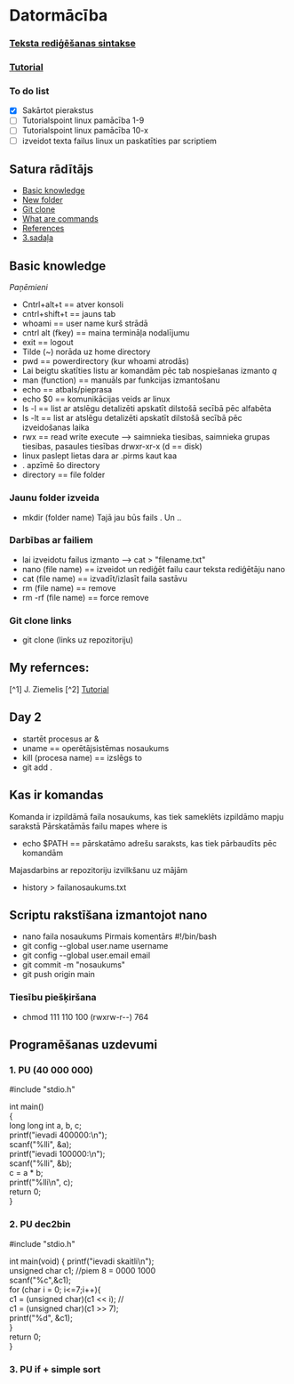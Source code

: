 # **Datormācība** #
### [Teksta rediģēšanas sintakse](https://docs.github.com/en/get-started/writing-on-github/getting-started-with-writing-and-formatting-on-github/basic-writing-and-formatting-syntax#styling-text) ### 
### [Tutorial](https://www.tutorialspoint.com/unix/unix-file-management.htm#) ###

### To do list ###
- [x] Sakārtot pierakstus
- [ ] Tutorialspoint linux pamācība 1-9
- [ ] Tutorialspoint linux pamācība 10-x 
- [ ] izveidot texta failus linux un paskatīties par scriptiem  
## Satura rādītājs ##
- [Basic knowledge](https://github.com/Valers0412/Valers0412/edit/main/README.md#piem%C4%93ri-ar-sarakstiem) 
- [New folder](https://github.com/Valers0412/Valers0412#darbības-ar-failiem)
- [Git clone](https://github.com/Valers0412/Valers0412#git--clone-links)
- [What are commands](https://github.com/Valers0412/Valers0412#kas-ir-komandas)
- [References](https://github.com/Valers0412/Valers0412/edit/main/README.md#my-refernces) 
- [3.sadaļa]()

## Basic knowledge ##
*Paņēmieni*
- Cntrl+alt+t == atver konsoli
- cntrl+shift+t == jauns tab
- whoami == user name kurš strādā 
- cntrl alt (fkey) == maina termināļa nodalījumu 
- exit == logout
- Tilde (~) norāda uz home directory
- pwd == powerdirectory (kur whoami atrodās)
- Lai beigtu skatīties listu ar komandām pēc tab nospiešanas izmanto *q*
- man (function) == manuāls par funkcijas izmantošanu
- echo == atbals/pieprasa 
- echo $0 == komunikācijas veids ar linux
- ls -l == list ar atslēgu detalizēti apskatīt dilstošā secībā pēc alfabēta
- ls -lt == list ar atslēgu detalizēti apskatīt dilstošā secībā pēc izveidošanas laika
- rwx == read write execute --> saimnieka tiesibas, saimnieka grupas tiesibas, pasaules tiesības drwxr-xr-x (d == disk)
- linux paslept lietas dara ar .pirms kaut kaa
- . apzīmē šo directory
- directory == file folder
### Jaunu folder izveida ###
- mkdir (folder name)
Tajā jau būs fails . Un ..
### Darbības ar failiem ###
- lai izveidotu failus izmanto --> cat > "filename.txt" 
- nano (file name) == izveidot un rediģēt failu caur teksta rediģētāju nano
- cat (file name) == izvadīt/izlasīt faila sastāvu
- rm (file name) == remove
- rm -rf (file name) == force remove 
### Git  clone links ###
- git clone (links uz repozitoriju)

## My refernces: ##
[^1] J. Ziemelis 
[^2] [Tutorial](https://www.tutorialspoint.com/unix/unix-file-management.htm#)
<!---
Valers0412/Valers0412 is a ✨ special ✨ repository because its `README.md` (this file) appears on your GitHub profile.
You can click the Preview link to take a look at your changes.
--->

## Day 2 ##
- startēt procesus ar &
- uname == operētājsistēmas nosaukums
- kill (procesa name) == izslēgs to
- git add .

## Kas ir komandas ##
Komanda ir izpildāmā faila nosaukums, kas tiek sameklēts izpildāmo mapju sarakstā 
Pārskatāmās failu mapes where is 
- echo $PATH == pārskatāmo adrešu saraksts, kas tiek pārbaudīts pēc komandām  

Majasdarbins ar repozitoriju izvilkšanu uz mājām 
- history > failanosaukums.txt
## Scriptu rakstīšana izmantojot nano ##
- nano faila nosaukums
Pirmais komentārs #!/bin/bash
- git config --global user.name username
- git config --global user.email email
- git commit -m "nosaukums"
- git push origin main
### Tiesību piešķiršana ###
- chmod 111 110 100 (rwxrw-r--) 764

## Programēšanas uzdevumi ##  

### 1. PU (40 000 000)  ###  
#include "stdio.h"  
  
int main()   
{  
    long long int a, b, c;  
    printf("ievadi 400000:\n");  
    scanf("%lli", &a);   
    printf("ievadi 100000:\n");  
    scanf("%lli", &b);   
    c = a * b;  
    printf("%lli\n", c);  
    return 0;  
}  
### 2. PU dec2bin ###  
#include "stdio.h"

int main(void) {
  printf("ievadi skaitli\n");  
  unsigned char c1; //piem 8 = 0000 1000  
  scanf("%c",&c1);  
  for (char i = 0; i<=7;i++){  
    c1 = (unsigned char)(c1 << i); //   
    c1 = (unsigned char)(c1 >> 7);  
    printf("%d", &c1);  
  }  
  return 0;  
}  
### 3. PU if + simple sort ###  
